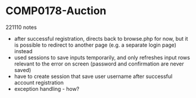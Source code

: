 # COMP0178-Auction

221110 notes
- after successful registration, directs back to browse.php for now, but it is possible to redirect to another page (e.g. a separate login page) instead
- used sessions to save inputs temporarily, and only refreshes input rows relevant to the error on screen (password and confirmation are never saved)
- have to create session that save user username after successful account registration
- exception handling - how?